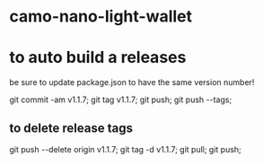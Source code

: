 # camo-nano-light-wallet

# to auto build a releases

be sure to update package.json to have the same version number!

  git commit -am v1.1.7;
  git tag v1.1.7;
  git push;
  git push --tags;

## to delete release tags
  git push --delete origin v1.1.7;
  git tag -d v1.1.7;
  git pull;
  git push;
